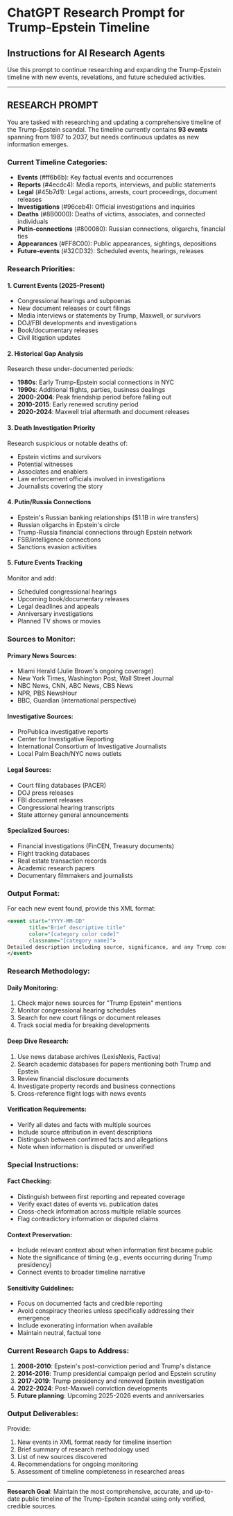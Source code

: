 # ChatGPT Research Prompt for Trump-Epstein Timeline

## Instructions for AI Research Agents

Use this prompt to continue researching and expanding the Trump-Epstein timeline with new events, revelations, and future scheduled activities.

---

## RESEARCH PROMPT

You are tasked with researching and updating a comprehensive timeline of the Trump-Epstein scandal. The timeline currently contains **93 events** spanning from 1987 to 2037, but needs continuous updates as new information emerges.

### Current Timeline Categories:
- **Events** (#ff6b6b): Key factual events and occurrences
- **Reports** (#4ecdc4): Media reports, interviews, and public statements  
- **Legal** (#45b7d1): Legal actions, arrests, court proceedings, document releases
- **Investigations** (#96ceb4): Official investigations and inquiries
- **Deaths** (#8B0000): Deaths of victims, associates, and connected individuals
- **Putin-connections** (#800080): Russian connections, oligarchs, financial ties
- **Appearances** (#FF8C00): Public appearances, sightings, depositions
- **Future-events** (#32CD32): Scheduled events, hearings, releases

### Research Priorities:

#### 1. **Current Events (2025-Present)**
- Congressional hearings and subpoenas
- New document releases or court filings
- Media interviews or statements by Trump, Maxwell, or survivors
- DOJ/FBI developments and investigations
- Book/documentary releases
- Civil litigation updates

#### 2. **Historical Gap Analysis**
Research these under-documented periods:
- **1980s**: Early Trump-Epstein social connections in NYC
- **1990s**: Additional flights, parties, business dealings
- **2000-2004**: Peak friendship period before falling out
- **2010-2015**: Early renewed scrutiny period
- **2020-2024**: Maxwell trial aftermath and document releases

#### 3. **Death Investigation Priority**
Research suspicious or notable deaths of:
- Epstein victims and survivors
- Potential witnesses
- Associates and enablers
- Law enforcement officials involved in investigations
- Journalists covering the story

#### 4. **Putin/Russia Connections**
- Epstein's Russian banking relationships ($1.1B in wire transfers)
- Russian oligarchs in Epstein's circle
- Trump-Russia financial connections through Epstein network
- FSB/intelligence connections
- Sanctions evasion activities

#### 5. **Future Events Tracking**
Monitor and add:
- Scheduled congressional hearings
- Upcoming book/documentary releases
- Legal deadlines and appeals
- Anniversary investigations
- Planned TV shows or movies

### Sources to Monitor:

#### **Primary News Sources:**
- Miami Herald (Julie Brown's ongoing coverage)
- New York Times, Washington Post, Wall Street Journal
- NBC News, CNN, ABC News, CBS News
- NPR, PBS NewsHour
- BBC, Guardian (international perspective)

#### **Investigative Sources:**
- ProPublica investigative reports
- Center for Investigative Reporting
- International Consortium of Investigative Journalists
- Local Palm Beach/NYC news outlets

#### **Legal Sources:**
- Court filing databases (PACER)
- DOJ press releases
- FBI document releases
- Congressional hearing transcripts
- State attorney general announcements

#### **Specialized Sources:**
- Financial investigations (FinCEN, Treasury documents)
- Flight tracking databases
- Real estate transaction records
- Academic research papers
- Documentary filmmakers and journalists

### Output Format:

For each new event found, provide this XML format:

```xml
<event start="YYYY-MM-DD" 
       title="Brief descriptive title" 
       color="[category color code]"
       classname="[category name]">
Detailed description including source, significance, and any Trump connections or mentions. Include specific quotes, dates, and documentation sources.
</event>
```

### Research Methodology:

#### **Daily Monitoring:**
1. Check major news sources for "Trump Epstein" mentions
2. Monitor congressional hearing schedules
3. Search for new court filings or document releases
4. Track social media for breaking developments

#### **Deep Dive Research:**
1. Use news database archives (LexisNexis, Factiva)
2. Search academic databases for papers mentioning both Trump and Epstein
3. Review financial disclosure documents
4. Investigate property records and business connections
5. Cross-reference flight logs with news events

#### **Verification Requirements:**
- Verify all dates and facts with multiple sources
- Include source attribution in event descriptions
- Distinguish between confirmed facts and allegations
- Note when information is disputed or unverified

### Special Instructions:

#### **Fact Checking:**
- Distinguish between first reporting and repeated coverage
- Verify exact dates of events vs. publication dates
- Cross-check information across multiple reliable sources
- Flag contradictory information or disputed claims

#### **Context Preservation:**
- Include relevant context about when information first became public
- Note the significance of timing (e.g., events occurring during Trump presidency)
- Connect events to broader timeline narrative

#### **Sensitivity Guidelines:**
- Focus on documented facts and credible reporting
- Avoid conspiracy theories unless specifically addressing their emergence
- Include exonerating information when available
- Maintain neutral, factual tone

### Current Research Gaps to Address:

1. **2008-2010**: Epstein's post-conviction period and Trump's distance
2. **2014-2016**: Trump presidential campaign period and Epstein scrutiny  
3. **2017-2019**: Trump presidency and renewed Epstein investigation
4. **2022-2024**: Post-Maxwell conviction developments
5. **Future planning**: Upcoming 2025-2026 events and anniversaries

### Output Deliverables:

Provide:
1. New events in XML format ready for timeline insertion
2. Brief summary of research methodology used
3. List of new sources discovered
4. Recommendations for ongoing monitoring
5. Assessment of timeline completeness in researched areas

---

**Research Goal**: Maintain the most comprehensive, accurate, and up-to-date public timeline of the Trump-Epstein scandal using only verified, credible sources.